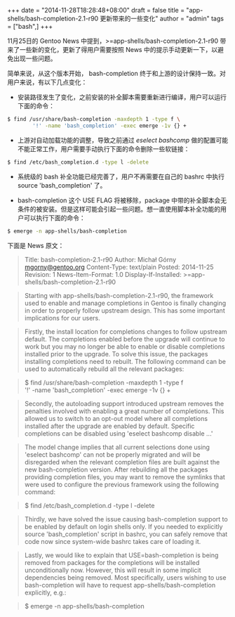 +++
date = "2014-11-28T18:28:48+08:00"
draft = false
title = "app-shells/bash-completion-2.1-r90 更新带来的一些变化"
author = "admin"
tags = ["bash",]
+++

11月25日的 Gentoo News 中提到，>=app-shells/bash-completion-2.1-r90 带来了一些新的变化，更新了得用户需要按照 News 中的提示手动更新一下，以避免出现一些问题。
<!--more-->

简单来说，从这个版本开始， bash-completion 终于和上游的设计保持一致。对用户来说，有以下几点变化：

 - 安装路径发生了变化，之前安装的补全脚本需要重新进行编译，用户可以运行下面的命令：

``` bash
$ find /usr/share/bash-completion -maxdepth 1 -type f \
        '!' -name 'bash_completion' -exec emerge -1v {} +
```

 - 上游对自动加载功能的调整，导致之前通过 *eselect bashcomp* 做的配置可能不能正常工作，用户需要手动执行下面的命令删除一些软链接：

``` bash
$ find /etc/bash_completion.d -type l -delete
```

 - 系统级的 bash 补全功能已经完善了，用户不再需要在自己的 bashrc 中执行 source 'bash_completion' 了。

 - bash-completion 这个 USE FLAG 将被移除，package 中带的补全脚本会无条件的被安装。但是这样可能会引起一些问题。想一直使用脚本补全功能的用户可以执行下面的命令：


``` bash
$ emerge -n app-shells/bash-completion
```

下面是 News 原文：

> Title: bash-completion-2.1-r90
> Author: Michał Górny <mgorny@gentoo.org>
> Content-Type: text/plain
> Posted: 2014-11-25
> Revision: 1
> News-Item-Format: 1.0
> Display-If-Installed: >=app-shells/bash-completion-2.1-r90

> Starting with app-shells/bash-completion-2.1-r90, the framework used to enable and manage completions in Gentoo is finally changing in order to properly follow upstream design. This has some important implications for our users.

> Firstly, the install location for completions changes to follow upstream default. The completions enabled before the upgrade will continue to work but you may no longer be able to enable or disable completions installed prior to the upgrade. To solve this issue, the packages installing completions need to rebuilt. The following command can be used to automatically rebuild all the relevant packages:

> $ find /usr/share/bash-completion -maxdepth 1 -type f \
>        '!' -name 'bash_completion' -exec emerge -1v {} +

> Secondly, the autoloading support introduced upstream removes the penalties involved with enabling a great number of completions. This allowed us to switch to an opt-out model where all completions installed after the upgrade are enabled by default. Specific completions can be disabled using 'eselect bashcomp disable ...'

> The model change implies that all current selections done using 'eselect bashcomp' can not be properly migrated and will be disregarded when the relevant completion files are built against the new bash-completion version. After rebuilding all the packages providing completion files, you may want to remove the symlinks that were used to configure the previous framework using the following command:

> $ find /etc/bash_completion.d -type l -delete

> Thirdly, we have solved the issue causing bash-completion support to be enabled by default on login shells only. If you needed to explicitly source 'bash_completion' script in bashrc, you can safely remove that code now since system-wide bashrc takes care of loading it.

> Lastly, we would like to explain that USE=bash-completion is being removed from packages for the completions will be installed unconditionally now. However, this will result in some implicit dependencies being removed. Most specifically, users wishing to use bash-completion will have to request app-shells/bash-completion explicitly, e.g.:

> $ emerge -n app-shells/bash-completion
